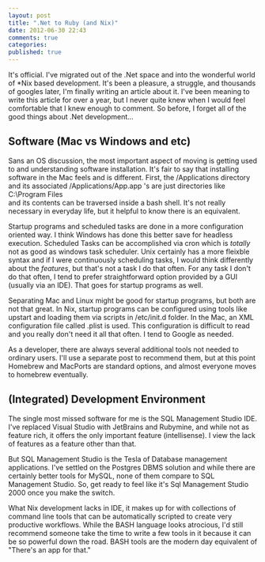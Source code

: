 ```yaml
---
layout: post
title: ".Net to Ruby (and Nix)"
date: 2012-06-30 22:43
comments: true
categories:
published: true
---
```


It's official.  I've migrated out of the .Net space and into the wonderful
world of *Nix based development.  It's been a pleasure, a struggle, and thousands
of googles later, I'm finally writing an article about it.  I've been meaning
to write this article for over a year, but I never quite knew when I would feel
comfortable that I knew enough to comment.  So before, I forget all of the good
things about .Net development...

## Software (Mac vs Windows and etc)
Sans an OS discussion, the most important aspect of moving is getting used to and
understanding software installation.  It's fair to say that installing software
in the Mac feels and is different.  First, the /Applications directory and its
associated /Applications/App.app 's are just directories like C:\Program Files\
and its contents can be traversed inside a bash shell.  It's not really necessary
in everyday life, but it helpful to know there is an equivalent.

Startup programs and scheduled tasks are done in a more configuration oriented way.
I think Windows has done this better save for headless execution.  Scheduled Tasks
can be accomplished via cron which is *totally* not as good as windows task scheduler.
Unix certainly has a more fleixble syntax and if I were continuously scheduling tasks,
I would think differently about the *features*, but that's not a task I do that often.
For any task I don't do that often, I tend to prefer straightforward option provided
by a GUI (usually via an IDE).  That goes for startup programs as well.

Separating Mac and Linux might be good for startup programs, but both are not that great.
In Nix, startup programs can be configured using tools like upstart and loading them via
scripts in /etc/init.d folder.  In the Mac, an XML configuration file called .plist is used.
This configuration is difficult to read and you really don't need it all that often.
I tend to Google as needed.

As a developer, there are always several additional tools not needed to ordinary users.  I'll use
a separate post to recommend them, but at this point Homebrew and MacPorts are
standard options, and almost everyone moves to homebrew eventually.

## (Integrated) Development Environment

The single most missed software for me is the SQL Management Studio IDE.  I've replaced
Visual Studio with JetBrains and Rubymine, and while not as feature rich, it offers
the only important feature (intellisense).  I view the lack of features as a feature other
than that.

But SQL Management Studio is the Tesla of Database management applications.
I've settled on the Postgres DBMS solution and while there are certainly better
tools for MySQL, none of them compare to SQL Management Studio.  So, get ready to feel
like it's Sql Management Studio 2000 once you make the switch.

What Nix development lacks in IDE, it makes up for with collections
of command line tools that can be automatically scripted to create very
productive workflows.  While the BASH language looks atrocious, I'd still
recommend someone take the time to write a few tools in it because it can
be so powerful down the road.  BASH tools are the modern day equivalent
of "There's an app for that."